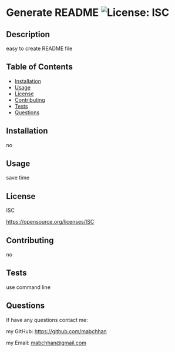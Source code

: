 # Generate README           ![License: ISC](https://img.shields.io/badge/License-ISC-blue.svg)

## Description

easy to create README file

## Table of Contents 

- [Installation](#installation)
- [Usage](#usage)
- [License](#license)
- [Contributing](#contributing)
- [Tests](#Tests)
- [Questions](#Questions)

## Installation

no

## Usage

save time

## License

ISC

https://opensource.org/licenses/ISC

## Contributing

no

## Tests

use command line

## Questions

If have any questions contact me:

my GitHub: https://github.com/mabchhan

my Email: mabchhan@gmail.com


